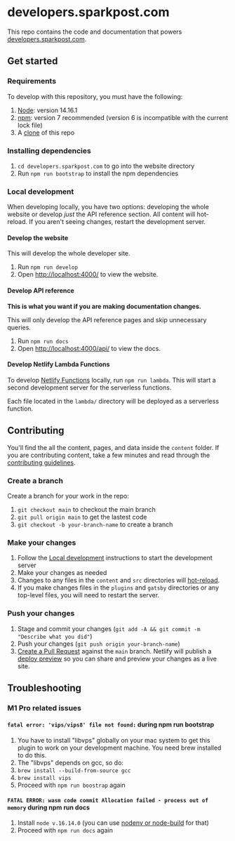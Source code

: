 # developers.sparkpost.com

This repo contains the code and documentation that powers [developers.sparkpost.com](https://developers.sparkpost.com).

## Get started

### Requirements

To develop with this repository, you must have the following:

1. [Node](https://nodejs.org/en/download/): version 14.16.1
2. [npm](https://docs.npmjs.com/troubleshooting/try-the-latest-stable-version-of-npm): version 7 recommended (version 6 is incompatible with the current lock file)
3. A [clone](https://help.github.com/articles/cloning-a-repository/) of this repo

### Installing dependencies

1. `cd developers.sparkpost.com` to go into the website directory
1. Run `npm run bootstrap` to install the npm dependencies

### Local development

When developing locally, you have two options: developing the whole website or develop _just_ the API reference section. All content will hot-reload. If you aren't seeing changes, restart the development server.

#### Develop the website

This will develop the whole developer site.

1. Run `npm run develop`
1. Open [http://localhost:4000/](http://localhost:4000/) to view the website.

#### Develop API reference

**This is what you want if you are making documentation changes.**

This will only develop the API reference pages and skip unnecessary queries.

1. Run `npm run docs`
2. Open [http://localhost:4000/api/](http://localhost:4000/api/) to view the docs.

#### Develop Netlify Lambda Functions

To develop [Netlify Functions](https://www.netlify.com/docs/functions/) locally, run `npm run lambda`. This will start a second development server for the serverless functions.

Each file located in the `lambda/` directory will be deployed as a serverless function.

## Contributing

You'll find the all the content, pages, and data inside the `content` folder. If you are contributing content, take a
few minutes and read through the [contributing guidelines](CONTRIBUTING.md).

### Create a branch

Create a branch for your work in the repo:

1. `git checkout main` to checkout the main branch
1. `git pull origin main` to get the lastest code
1. `git checkout -b your-branch-name` to create a branch

### Make your changes

1. Follow the [Local development](#local-development) instructions to start the development server
1. Make your changes as needed
1. Changes to any files in the `content` and `src` directories will [hot-reload](https://code-cartoons.com/hot-reloading-and-time-travel-debugging-what-are-they-3c8ed2812f35).
1. If you make changes files in the `plugins` and `gatsby` directories or any top-level files, you will need to restart the server.

### Push your changes

1. Stage and commit your changes (`git add -A && git commit -m "Describe what you did"`)
1. Push your changes (`git push origin your-branch-name`)
1. [Create a Pull Request](https://help.github.com/articles/creating-a-pull-request/) against the `main` branch. Netlify will publish a [deploy preview](https://www.netlify.com/blog/2016/07/20/introducing-deploy-previews-in-netlify/) so you can share and preview your changes as a live site.

## Troubleshooting

### M1 Pro related issues

#### `fatal error: 'vips/vips8' file not found:` during npm run bootstrap
1. You have to install "libvps" globally on your mac system to get this plugin to work on your development machine.
You need brew installed to do this.
2. The "libvps" depends on gcc, so do:
3. ```brew install --build-from-source gcc```
4. ```brew install vips```
5. Proceed with ```npm run boostrap``` again


#### `FATAL ERROR: wasm code commit Allocation failed - process out of memory` during npm run docs
1. Install `node v.16.14.0` (you can use [nodenv or node-build](https://github.com/nodenv/node-build) for that)
2. Proceed with `npm run docs` again
